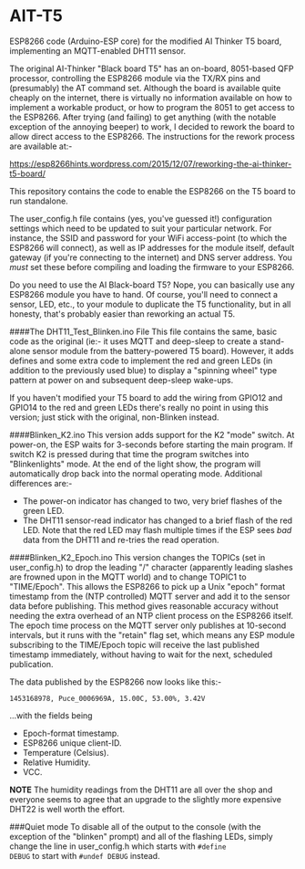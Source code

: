 # AIT-T5
ESP8266 code (Arduino-ESP core) for the modified AI Thinker T5 board, implementing an MQTT-enabled DHT11 sensor.

The original AI-Thinker "Black board T5" has an on-board, 8051-based QFP processor, controlling the ESP8266
module via the TX/RX pins and (presumably) the AT command set.  Although the board is available quite
cheaply on the internet, there is virtually no information available on how to implement a workable
product, or how to program the 8051 to get access to the ESP8266.  After trying (and failing) to get
anything (with the notable exception of the annoying beeper) to work, I decided to rework the board to
allow direct access to the ESP8266.  The instructions for the rework process are available at:-

https://esp8266hints.wordpress.com/2015/12/07/reworking-the-ai-thinker-t5-board/

This repository contains the code to enable the ESP8266 on the T5 board to run standalone.

The user_config.h file contains (yes, you've guessed it!) configuration settings which need
to be updated to suit your particular network.  For instance, the SSID and password for your
WiFi access-point (to which the ESP8266 will connect), as well as IP addresses for the module
itself, default gateway (if you're connecting to the internet) and DNS server address.  You *must*
set these before compiling and loading the firmware to your ESP8266.

Do you need to use the AI Black-board T5?  Nope, you can basically use any ESP8266 module you
have to hand.  Of course, you'll need to connect a sensor, LED, etc., to your module to duplicate
the T5 functionality, but in all honesty, that's probably easier than reworking an actual T5.

####The DHT11_Test_Blinken.ino File
This file contains the same, basic code as the original (ie:- it uses MQTT and deep-sleep to
create a stand-alone sensor module from the battery-powered T5 board).  However, it adds defines and
some extra code to implement the red and green LEDs (in addition to the previously used blue) to
display a "spinning wheel" type pattern at power on and subsequent deep-sleep wake-ups.

If you haven't modified your T5 board to add the wiring from GPIO12 and GPIO14 to the red and green
LEDs there's really no point in using this version; just stick with the original, non-Blinken
instead.

####Blinken_K2.ino
This version adds support for the K2 "mode" switch.  At power-on, the ESP waits for 3-seconds
before starting the main program.  If switch K2 is pressed during that time the program
switches into "Blinkenlights" mode.  At the end of the light show, the program will automatically
drop back into the normal operating mode.  Additional differences are:-

* The power-on indicator has changed to two, very brief flashes of the green LED.
* The DHT11 sensor-read indicator has changed to a brief flash of the red LED.
    Note that the red LED may flash multiple times if the ESP sees *bad* data from the DHT11 and re-tries the read operation.

####Blinken_K2_Epoch.ino
This version changes the TOPICs (set in user_config.h) to drop the leading "/" character (apparently leading slashes are frowned upon in the MQTT world) and to change TOPIC1 to "TIME/Epoch".  This allows the ESP8266 to pick up a Unix "epoch" format timestamp from the (NTP controlled) MQTT server and add it to the sensor data before publishing.  This method gives reasonable accuracy without needing the extra overhead of an NTP client process on the ESP8266 itself.  The epoch time process on the MQTT server only publishes at 10-second intervals, but it runs with the "retain" flag set, which means any ESP module subscribing to the TIME/Epoch topic will receive the last published timestamp immediately, without having to wait for the next, scheduled publication.

The data published by the ESP8266 now looks like this:-

<code>1453168978, Puce_0006969A, 15.00C, 53.00%, 3.42V</CODE>

...with the fields being
* Epoch-format timestamp.
* ESP8266 unique client-ID.
* Temperature (Celsius).
* Relative Humidity.
* VCC.

**NOTE** The humidity readings from the DHT11 are all over the shop and everyone seems to agree that an upgrade to the slightly more expensive DHT22 is well worth the effort.


###Quiet mode
To disable all of the output to the console (with the exception of the "blinken" prompt) and all
of the flashing LEDs, simply change the line in user_config.h which starts with
<code>#define DEBUG</code>
to start with
<code>#undef DEBUG</code>
instead.

